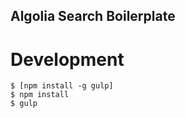 ## Algolia Search Boilerplate

# Development

    $ [npm install -g gulp]
    $ npm install
    $ gulp

